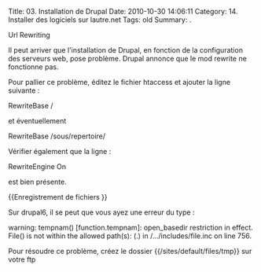 Title: 03. Installation de Drupal 
Date: 2010-10-30 14:06:11
Category: 14. Installer des logiciels sur lautre.net
Tags: old
Summary:  . 

Url Rewriting 

Il peut arriver que l'installation de Drupal, en fonction de la configuration des serveurs web, pose problème. Drupal annonce que le mod rewrite ne fonctionne pas.

Pour pallier ce problème, éditez le fichier htaccess et ajouter la ligne suivante :


<quote>RewriteBase /</quote>


et éventuellement

<quote>
RewriteBase /sous/repertoire/</quote>


Vérifier également que la ligne :


<quote>RewriteEngine On</quote>


est bien présente.


{{Enregistrement de fichiers }} 

Sur drupal6, il se peut que vous ayez une erreur du type :


<quote>warning: tempnam() [function.tempnam]: open_basedir restriction in effect. File() is not within the allowed path(s): (.) in /.../includes/file.inc on line 756.</quote>


Pour résoudre ce problème, créez le dossier {{/sites/default/files/tmp}} sur votre ftp
